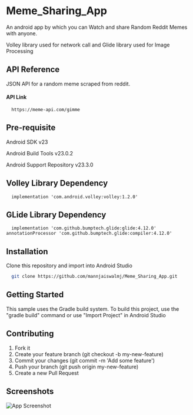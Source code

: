 # Meme_Sharing_App

An android app by which you can Watch and share Random Reddit Memes with anyone.

Volley library used for network call and Glide library used for Image Processing


## API Reference

JSON API for a random meme scraped from reddit.

#### API Link

```http
  https://meme-api.com/gimme
```


## Pre-requisite
Android SDK v23

Android Build Tools v23.0.2

Android Support Repository v23.3.0

## Volley Library Dependency

```http
  implementation 'com.android.volley:volley:1.2.0'
```
## GLide Library Dependency

```http
  implementation 'com.github.bumptech.glide:glide:4.12.0'
annotationProcessor 'com.github.bumptech.glide:compiler:4.12.0'
```
## Installation

Clone this repository and import into Android Studio

```bash
  git clone https://github.com/mannjaiswalmj/Meme_Sharing_App.git
```
    
## Getting Started

This sample uses the Gradle build system. To build this project, use the "gradle build" command or use "Import Project" in Android Studio
## Contributing

1. Fork it
2. Create your feature branch (git checkout -b my-new-feature)
3. Commit your changes (git commit -m 'Add some feature')
4. Push your branch (git push origin my-new-feature)
5. Create a new Pull Request
## Screenshots

![App Screenshot](https://via.placeholder.com/468x300?text=App+Screenshot+Here)

